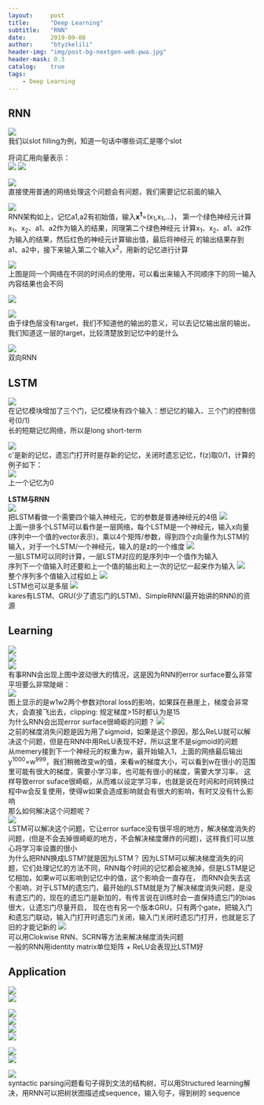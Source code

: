 ```yaml
---
layout:     post
title:      "Deep Learning"
subtitle:   "RNN"
date:       2019-09-08
author:     "btyzkelili"
header-img: "img/post-bg-nextgen-web-pwa.jpg"
header-mask: 0.3
catalog:    true
tags:
    - Deep Learning
---  
```

## RNN
![](/img/lhy_ml/rnn-1.jpg)  
我们以slot filling为例，知道一句话中哪些词汇是哪个slot

将词汇用向量表示：  
![](/img/lhy_ml/rnn-2.jpg)  ![](/img/lhy_ml/rnn-3.jpg)  

![](/img/lhy_ml/rnn-4.jpg)  
直接使用普通的网络处理这个问题会有问题，我们需要记忆前面的输入

![](/img/lhy_ml/rnn-5.jpg)  
RNN架构如上，记忆a1,a2有初始值，输入**x<sup>1</sup>**=(x<sub>1</sub>,x<sub>1</sub>,...)，
第一个绿色神经元计算x<sub>1</sub>、x<sub>2</sub>、a1、a2作为输入的结果，同理第二个绿色神经元
计算x<sub>1</sub>、x<sub>2</sub>、a1、a2作为输入的结果，然后红色的神经元计算输出值，最后将神经元
的输出结果存到a1、a2中，接下来输入第二个输入x<sup>2</sup>，用新的记忆进行计算

![](/img/lhy_ml/rnn-6.jpg)  
上图是同一个网络在不同的时间点的使用，可以看出来输入不同顺序下的同一输入内容结果也会不同

![](/img/lhy_ml/rnn-7.jpg)  

![](/img/lhy_ml/rnn-8.jpg)  
由于绿色层没有target，我们不知道他的输出的意义，可以去记忆输出层的输出，我们知道这一层的target，比较清楚放到记忆中的是什么

![](/img/lhy_ml/rnn-9.jpg)  
双向RNN

## LSTM
![](/img/lhy_ml/rnn-10.jpg)  
在记忆模块增加了三个门，记忆模块有四个输入：想记忆的输入、三个门的控制信号(0/1)  
长的短期记忆网络，所以是long short-term

![](/img/lhy_ml/rnn-11.jpg)  
c'是新的记忆，遗忘门打开时是存新的记忆，关闭时遗忘记忆，f(z)取0/1，计算的例子如下：  
![](/img/lhy_ml/rnn-12.jpg)  
上一个记忆为0

**LSTM与RNN**  
![](/img/lhy_ml/rnn-13.jpg)  
把LSTM看做一个需要四个输入神经元，它的参数是普通神经元的4倍
![](/img/lhy_ml/rnn-14.jpg)  
上面一排多个LSTM可以看作是一层网络，每个LSTM是一个神经元，输入x向量(序列中一个值的vector表示)，乘以4个矩阵/参数，得到四个z向量作为LSTM的输入，对于一个LSTM/一个神经元，输入的是z的一个维度
![](/img/lhy_ml/rnn-15.jpg)  
一层LSTM可以同时计算，一层LSTM对应的是序列中一个值作为输入  
序列下一个值输入时还要和上一个值的输出和上一次的记忆一起来作为输入
![](/img/lhy_ml/rnn-16.jpg)  
整个序列多个值输入过程如上
![](/img/lhy_ml/rnn-18.jpg)  
LSTM也可以是多层
![](/img/lhy_ml/rnn-17.jpg)  
kares有LSTM、GRU(少了遗忘门的LSTM)、SimpleRNN(最开始讲的RNN)的资源

## Learning
![](/img/lhy_ml/rnn-21.jpg)  
![](/img/lhy_ml/rnn-19.jpg)  
![](/img/lhy_ml/rnn-20.jpg)  
有事RNN会出现上图中波动很大的情况，这是因为RNN的error surface要么非常平坦要么非常陡峭：  
![](/img/lhy_ml/rnn-22.jpg)  
图上显示的是w1w2两个参数对toral loss的影响，如果踩在悬崖上，梯度会非常大，会直接飞出去，clipping: 规定梯度>15时都认为是15  
为什么RNN会出现error surface很崎岖的问题？
![](/img/lhy_ml/rnn-23.jpg)  
之前的梯度消失问题是因为用了sigmoid，如果是这个原因，那么ReLU就可以解决这个问题，但是在RNN中用ReLU表现不好，所以这里不是sigmoid的问题  
从memery接到下一个神经元的权重为w，最开始输入1，上面的网络最后输出y<sup>1000</sup>=w<sup>999</sup>，我们稍微改变w的值，来看w的梯度大小，可以看到w在很小的范围里可能有很大的梯度，需要小学习率，也可能有很小的梯度，需要大学习率，
这样导致error suface很崎岖，从而难以设定学习率，也就是说在时间和时间转换过程中w会反复使用，使得w如果会造成影响就会有很大的影响，有时又没有什么影响  
那么如何解决这个问题呢？  
![](/img/lhy_ml/rnn-24.jpg)  
LSTM可以解决这个问题，它让error surface没有很平坦的地方，解决梯度消失的问题，(但是不会去掉很崎岖的地方，不会解决梯度爆炸的问题)，这样我们可以放心将学习率设置的很小  
为什么把RNN换成LSTM?就是因为LSTM？
因为LSTM可以解决梯度消失的问题，它们处理记忆的方法不同，RNN每个时间的记忆都会被洗掉，但是LSTM是记忆相加，如果w可以影响到记忆中的值，这个影响会一直存在，
而RNN会失去这个影响，对于LSTM的遗忘门，最开始的LSTM就是为了解决梯度消失问题，是没有遗忘门的，现在的遗忘门是新加的，有传言说在训练时会一直保持遗忘门的bias很大，让遗忘门尽量开启，
现在也有另一个版本GRU，只有两个gate，把输入门和遗忘门联动，输入门打开时遗忘门关闭，输入门关闭时遗忘门打开，也就是忘了旧的才能记新的
![](/img/lhy_ml/rnn-25.jpg)  
可以用Clokwise RNN、SCRN等方法来解决梯度消失问题  
一般的RNN用identity matrix单位矩阵 + ReLU会表现比LSTM好

## Application
![](/img/lhy_ml/rnn-26.jpg)  
![](/img/lhy_ml/rnn-27.jpg)  

![](/img/lhy_ml/rnn-28.jpg)  
![](/img/lhy_ml/rnn-29.jpg)  
![](/img/lhy_ml/rnn-30.jpg)  
![](/img/lhy_ml/rnn-31.jpg)  

![](/img/lhy_ml/rnn-32.jpg)  
![](/img/lhy_ml/rnn-33.jpg)  

![](/img/lhy_ml/rnn-34.jpg)  
syntactic parsing问题看句子得到文法的结构树，可以用Structured learning解决，用RNN可以把树状图描述成sequence，输入句子，得到树的
sequence
